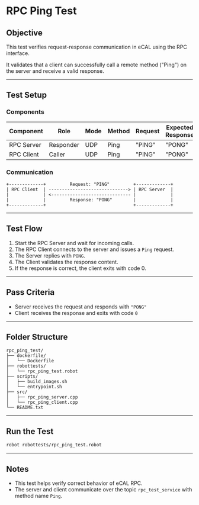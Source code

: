 # RPC Ping Test

## Objective

This test verifies request-response communication in eCAL using the RPC interface.

It validates that a client can successfully call a remote method ("Ping") on the server and receive a valid response.

---

## Test Setup

### Components

| Component       | Role       | Mode         | Method | Request | Expected Response |
|------------------|-----------|--------------|--------|---------|-------------------|
| RPC Server       | Responder | UDP          | Ping   | "PING"  | "PONG"            |
| RPC Client       | Caller    | UDP          | Ping   | "PING"  | "PONG"            |

### Communication

```
+-------------+         Request: "PING"         +-------------+
| RPC Client  | ------------------------------> | RPC Server  |
|             | <------------------------------ |             |
|             |         Response: "PONG"        |             |
+-------------+                                 +-------------+
```

---

## Test Flow

1. Start the RPC Server and wait for incoming calls.
2. The RPC Client connects to the server and issues a `Ping` request.
3. The Server replies with `PONG`.
4. The Client validates the response content.
5. If the response is correct, the client exits with code 0.

---

## Pass Criteria

- Server receives the request and responds with `"PONG"`
- Client receives the response and exits with code `0`

---

## Folder Structure

```
rpc_ping_test/
├── dockerfile/
│   └── Dockerfile
├── robottests/
│   └── rpc_ping_test.robot
├── scripts/
│   ├── build_images.sh
│   └── entrypoint.sh
├── src/
│   ├── rpc_ping_server.cpp
│   └── rpc_ping_client.cpp
└── README.txt
```

---

## Run the Test

```bash
robot robottests/rpc_ping_test.robot
```

---

## Notes

- This test helps verify correct behavior of eCAL RPC.
- The server and client communicate over the topic `rpc_test_service` with method name `Ping`.